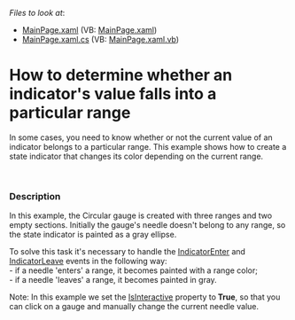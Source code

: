 <!-- default file list -->
*Files to look at*:

* [MainPage.xaml](./CS/DXGauge_RangeEvents/MainPage.xaml) (VB: [MainPage.xaml](./VB/DXGauge_RangeEvents/MainPage.xaml))
* [MainPage.xaml.cs](./CS/DXGauge_RangeEvents/MainPage.xaml.cs) (VB: [MainPage.xaml.vb](./VB/DXGauge_RangeEvents/MainPage.xaml.vb))
<!-- default file list end -->
# How to determine whether an indicator's value falls into a particular range


<p>In some cases, you need to know whether or not the current value of an indicator belongs to a particular range. This example shows how to create a state indicator that changes its color depending on the current range. </p><p><br />
</p>


<h3>Description</h3>

<p>In this example, the Circular gauge is created with three ranges and two empty sections. Initially the gauge&#39;s needle doesn&#39;t belong to any range, so the state indicator is painted as a gray ellipse.</p><p>To solve this task it&#39;s necessary to handle the <a href="http://documentation.devexpress.com/#Silverlight/DevExpressXpfGaugesRangeBase_IndicatorEntertopic"><u>IndicatorEnter</u></a> and <a href="http://documentation.devexpress.com/#Silverlight/DevExpressXpfGaugesRangeBase_IndicatorLeavetopic"><u>IndicatorLeave</u></a> events in the following way:<br />
- if a needle &#39;enters&#39; a range, it becomes painted with a range color;<br />
- if a needle &#39;leaves&#39; a range, it becomes painted in gray.</p><p>Note: In this example we set the <a href="http://documentation.devexpress.com/#Silverlight/DevExpressXpfGaugesValueIndicatorBase_IsInteractivetopic"><u>IsInteractive</u></a> property to<strong> True</strong>, so that you can click on a gauge and manually change the current needle value.</p><br />


<br/>


